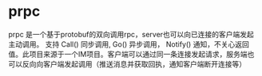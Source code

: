 # prpc

prpc 是一个基于protobuf的双向调用rpc，server也可以向已连接的客户端发起主动调用。
支持 Call() 同步调用, Go() 异步调用， Notify() 通知，不关心返回值。此项目来源于一个IM项目。客户端可以通过同一条连接发起请求，服务端也可以反向向客户端发起调用（推送消息并获取回执，通知客户端断开连接等）